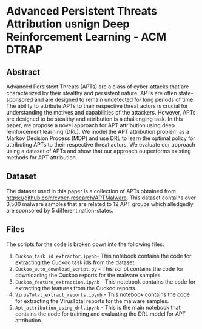 # Advanced Persistent Threats Attribution usnign Deep Reinforcement Learning - ACM DTRAP

## Abstract

Advanced Persistent Threats (APTs) are a class of cyber-attacks that are characterized by their stealthy and persistent nature. APTs are often state-sponsored and are designed to remain undetected for long periods of time. The ability to attribute APTs to their respective threat actors is crucial for understanding the motives and capabilities of the attackers. However, APTs are designed to be stealthy and attribution is a challenging task. In this paper, we propose a novel approach for APT attribution using deep reinforcement learning (DRL). We model the APT attribution problem as a Markov Decision Process (MDP) and use DRL to learn the optimal policy for attributing APTs to their respective threat actors. We evaluate our approach using a dataset of APTs and show that our approach outperforms existing methods for APT attribution.

##  Dataset

The dataset used in this paper is a collection of APTs obtained from https://github.com/cyber-research/APTMalware. This dataset contains over 3,500 malware samples that are related to 12 APT groups which alledgedly are sponsored by 5 different nation-states. 

## Files

The scripts for the code is broken down into the following files:

1. `Cuckoo_task_id_extractor.ipynb`- This notebook contains the code for extracting the Cuckoo task ids from the dataset.
2. `Cuckoo_auto_download_script.py` - This script contains the code for downloading the Cuckoo reports for the malware samples.
3. `Cuckoo_feature_extraction.ipynb` - This notebook contains the code for extracting the features from the Cuckoo reports.
4. `VirusTotal_extract_reports.ipynb` - This notebook contains the code for extracting the VirusTotal reports for the malware samples.
5. `Apt_attribution_using_drl.ipynb` - This is the main notebook that contains the code for training and evaluating the DRL model for APT attribution.
